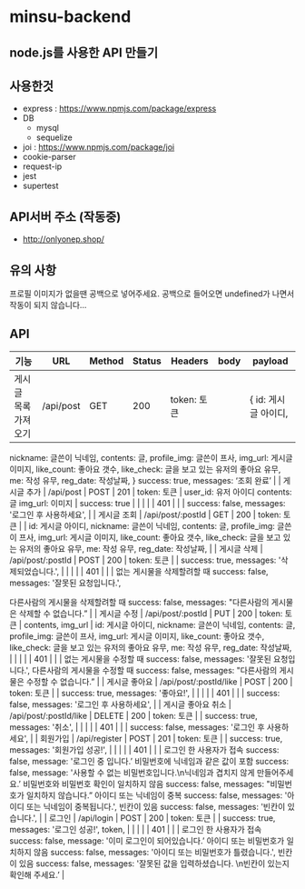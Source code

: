 # minsu-backend
node.js를 사용한 API 만들기
---
## 사용한것
- express : https://www.npmjs.com/package/express
- DB
  - mysql
  - sequelize
- joi : https://www.npmjs.com/package/joi
- cookie-parser
- request-ip
- jest
- supertest

## API서버 주소 (작동중)
- http://onlyonep.shop/

## 유의 사항
프로필 이미지가 없을땐 공백으로 넣어주세요.
공백으로 들어오면 undefined가 나면서 작동이 되지 않습니다...

## API
| 기능 | URL | Method | Status | Headers | body | payload |
| --- | --- | --- | --- | --- | --- | --- |
| 게시글 목록 가져오기 | /api/post | GET | 200 | token: 토큰 |  | { id: 게시글 아이디,
nickname: 글쓴이 닉네임,
contents: 글,
profile_img: 글쓴이 프사,
img_url: 게시글 이미지,
like_count: 좋아요 갯수,
like_check: 글을 보고 있는 유저의 좋아요 유무,
me: 작성 유무,
reg_date: 작성날짜, }
success: true,
messages: ‘조회 완료’ |
| 게시글 추가 | /api/post | POST | 201 | token: 토큰 | user_id: 유저 아이디
contents: 글
img_url: 이미지 | success: true |
|  |  |  | 401 |  |  | success: false,
messages: '로그인 후 사용하세요', |
| 게시글 조회 | /api/post/:postId | GET | 200 | token: 토큰 |  | id: 게시글 아이디,
nickname: 글쓴이 닉네임,
contents: 글,
profile_img: 글쓴이 프사,
img_url: 게시글 이미지,
like_count: 좋아요 갯수,
like_check: 글을 보고 있는 유저의 좋아요 유무,
me: 작성 유무,
reg_date: 작성날짜, |
| 게시글 삭제 | /api/post/:postId | POST | 200 | token: 토큰 |  | success: true,
messages: '삭제되었습니다.', |
|  |  |  | 401 |  |  | 없는 게시물을 삭제할려할 때
success: false,
messages: '잘못된 요청입니다.',

다른사람의 게시물을 삭제할려할 때
success: false,
messages: "다른사람의 게시물은 삭제할 수 없습니다.” |
| 게시글 수정 | /api/post/:postId | PUT | 200 | token: 토큰 | contents, img_url | id: 게시글 아이디,
nickname: 글쓴이 닉네임,
contents: 글,
profile_img: 글쓴이 프사,
img_url: 게시글 이미지,
like_count: 좋아요 갯수,
like_check: 글을 보고 있는 유저의 좋아요 유무,
me: 작성 유무,
reg_date: 작성날짜, |
|  |  |  | 401 |  |  | 없는 게시물을 수정할 때
success: false,
messages: '잘못된 요청입니다.',
다른사람의 게시물을 수정할 때
success: false,
messages: "다른사람의 게시물은 수정할 수 없습니다.” |
| 게시글 좋아요 | /api/post/:postId/like | POST | 200 | token: 토큰 |  | success: true,
messages: '좋아요!', |
|  |  |  | 401 |  |  | success: false,
messages: '로그인 후 사용하세요', |
| 게시글 좋아요 취소 | /api/post/:postId/like | DELETE | 200 | token: 토큰 |  | success: true,
messages: '취소', |
|  |  |  | 401 |  |  | success: false,
messages: '로그인 후 사용하세요', |
| 회원가입 | /api/register | POST | 201 | token: 토큰 |  | success: true,
messages: '회원가입 성공!', |
|  |  |  | 401 |  |  | 로그인 한 사용자가 접속
success: false,
message: '로그인 중 입니다.’
비밀번호에 닉네임과 같은  값이 포함
success: false,
message: '사용할 수 없는 비밀번호입니다.\n닉네임과 겹치지 않게 만들어주세요.’
비밀번호와 비밀번호 확인이 일치하지 않음
success: false,
messages: "비밀번호가 일치하지 않습니다.”
아이디 또는 닉네임이 중복
success: false,
messages: '아이디 또는 닉네임이 중복됩니다.',
빈칸이 있음
success: false,
messages: '빈칸이 있습니다.', |
| 로그인 | /api/login | POST | 200 | token: 토큰 |  | success: true,
messages: '로그인 성공!',
token, |
|  |  |  | 401 |  |  | 로그인 한 사용자가 접속
success: false,
message: '이미 로그인이 되어있습니다.’
아이디 또는 비밀번호가 일치하지 않음
success: false,
messages: '아이디 또는 비밀번호가 틀렸습니다.',
빈칸이 있음
success: false,
messages: '잘못된 값을 입력하셨습니다. \n빈칸이 있는지 확인해 주세요.’ |